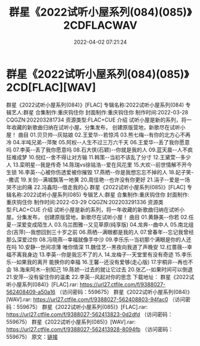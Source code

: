 ﻿---
title: 群星《2022试听小屋系列(084)(085)》2CDFLACWAV
date: 2022-04-02 07:21:24
categories: 新碟专辑、稀有等精品
tags: 国语流行
---
# 群星《2022试听小屋系列(084)(085)》2CD[FLAC][WAV]

群星《2022试听小屋系列(084)》[FLAC]
专辑名称:2022试听小屋系列(084)
专辑艺人:群星
合集制作:重庆钩住你
封面制作:重庆钩住你
制作时间:2022-03-28
CQGZN:202203281734
资源类型:FLAC+CUE
介绍
试听小屋是新的系列，将一年收藏的新歌曲归纳在试听小屋。分集发布，
创建原版营地，新歌尽在试听小屋！
曲目
01.贝贝帅--灰姑娘
02.王爱华--若惊鸿
03.熊七梅--有你的北方心不再冷
04.半吨兄弟--萍聚
05.阿权--人生不过三万六千天
06.王爱华--丢了我你愿意吗
07.李英--丢了我你愿意吗
08.石大侠(石颖)--你就是我的人
09.蓝天晨--人不疯狂难成梦
10.倪红--舍不得让对方输
11.韩策--当初不该乱了分寸
12.王黛萱--多少人
13.栾明星--我是传奇
14.陈瑞vs徐铭浩--爱在风花里
15.大欢--前世情解不开今生锁
16.李英--心被你伤透爱被你摧毁
17.燕栖--你是我想忘忘不掉的人
18.妃子笑--撒谎
19.关剑--满城飘落一地黄
20.周佳艳--也许没有你更好
21.涓子--爱是一场哭不出的痛
22.冯鑫阳--借走我的心
群星《2022试听小屋系列(085)》[FLAC]
专辑名称:2022试听小屋系列(085)
专辑艺人:群星
合集制作:重庆钩住你
封面制作:重庆钩住你
制作时间:2022-03-29
CQGZN:202203291336
资源类型:FLAC+CUE
介绍
试听小屋是新的系列，将一年收藏的新歌曲归纳在试听小屋。分集发布，
创建原版营地，新歌尽在试听小屋！
曲目
01.黄静美--你若
02.任夏--深爱变成陌生人
03.乌兰图雅--又见草原(纯享版)
04.龙奔--曲中人
05.南北组合(吉萍)--我想回到三十岁之前
06.燕栖--满眼都是我的人
07.曾春年--忘记我曾经那么深爱过你
08.冯晓燕--幸福就像手中沙
09.李乐乐--当初那个满眼是你的人还在吗
10.安静--世间凉薄 唯你情深
11.魏佳艺--黑夜向我道了声晚安
12.红蔷薇--幸福不离我身边
13.李英--你是我忘不了的人
14.龙梅子--天堂里有没有奇迹
15.李乐乐--如果我的离开 能换你的幸福
16.王馨--还没有爱够(走心版)
17.宇桐非--再也不会
18.海来阿木--别知己
19.陈娇--过去的就让它过去
20.张乙--如果时间可以倒退
21.安萍--没有留住你的温柔
22.李英--风起对你的思念
下载地址：
群星《2022试听小屋系列(084)》[FLAC].rar: https://url27.ctfile.com/f/9388027-562408409-a50a16
（访问密码：559675）
群星《2022试听小屋系列(084)》[WAV].rar: https://url27.ctfile.com/f/9388027-562408803-94fac0
（访问密码：559675）
群星《2022试听小屋系列(085)》[FLAC].rar: https://url27.ctfile.com/f/9388027-562413823-0d2dfd
（访问密码：559675）
群星《2022试听小屋系列(085)》[WAV].rar: https://url27.ctfile.com/f/9388027-562413928-8094fb
（访问密码：559675）
原文：[链接](https://blog.sina.com.cn/s/blog_1647c7e7601030wh4.html)